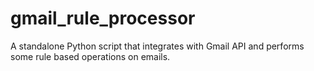# gmail_rule_processor
A standalone Python script that integrates with Gmail API and performs some rule based operations on emails.
